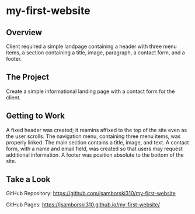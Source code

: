 # my-first-website

## Overview
Client required a simple landpage containing a header with three menu items, a section containing a title, image, paragraph, a contact form, and a footer. 

## The Project
Create a simple informational landing page with a contact form for the client. 

## Getting to Work
A fixed header was created; it reamins affixed to the top of the site even as the user scrolls. The navigation menu, containing three menu items, was properly linked. The main section contains a title, image, and text. A contact form, with a name and email field, was created so that users may request additional information. A footer was position absolute to the bottom of the site. 

## Take a Look

GitHub Repository: https://github.com/jsamborski310/my-first-website

GitHub Pages: https://jsamborski310.github.io/my-first-website/

